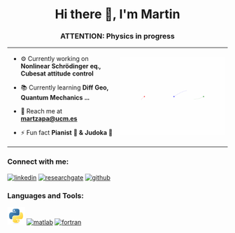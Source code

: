 <h1 align="center">Hi there 👋, I'm Martin</h1>
<h3 align="center">ATTENTION: Physics in progress</h3>

<table>
  <tr>
    <td style="width:50%;">
      
- ⚙️ Currently working on **Nonlinear Schrödinger eq., Cubesat attitude control**

- 📚 Currently learning **Diff Geo, Quantum Mechanics ...**

- 📧 Reach me at **martzapa@ucm.es**

- ⚡ Fun fact **Pianist 🎹 & Judoka 🥋**
  </td>
    <td style="width:50%;"><p align="center"><img src="3body.gif" alt="3body"/></p></td>
  </tr>
</table>

<h3 align="left">Connect with me:</h3>
<p align="left">
<a href="https://linkedin.com/in/martinzf" target="blank"><img align="center" src="https://upload.wikimedia.org/wikipedia/commons/8/81/LinkedIn_icon.svg" alt="linkedin" height="30" width="40" /></a> 
<a href="https://www.researchgate.net/profile/Martin-Zapata-Ferguson" target="blank"><img align="center" src="https://upload.wikimedia.org/wikipedia/commons/5/5e/ResearchGate_icon_SVG.svg" alt="researchgate" height="30" width="40" /></a>
<a href="https://github.com/martinzf" target="blank"><img align="center" src="https://upload.wikimedia.org/wikipedia/commons/9/91/Octicons-mark-github.svg" alt="github" height="30" width="40" /></a>
</p>

<h3 align="left">Languages and Tools:</h3>
<p align="left"> 
<a href="https://www.python.org" target="_blank" rel="noreferrer"><img src="https://raw.githubusercontent.com/devicons/devicon/master/icons/python/python-original.svg" alt="python" width="40" height="40"/></a> 
<a href="https://www.mathworks.com/" target="_blank" rel="noreferrer"><img src="https://upload.wikimedia.org/wikipedia/commons/2/21/Matlab_Logo.png" alt="matlab" width="40" height="40"/></a> 
<a href="https://fortran-lang.org/" target="_blank" rel="noreferrer"><img src="https://upload.wikimedia.org/wikipedia/commons/b/b8/Fortran_logo.svg" alt="fortran" width="40" height="40"/></a> </p>

